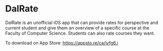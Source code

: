 # DalRate
DalRate is an unofficial iOS app that can provide rates for perspective and current student 
and give them an overview of a specific course at the Faculty of Computer Science. Students can also rate courses
they want. 

To download on App Store: https://appsto.re/ca/jvfg6.i
